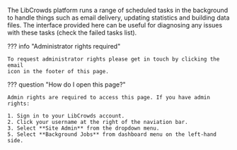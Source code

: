 The LibCrowds platform runs a range of scheduled tasks in the background to
handle things such as email delivery, updating statistics and building data
files. The interface provided here can be useful for diagnosing any issues
with these tasks (check the failed tasks list).

??? info "Administrator rights required"

    To request administrator rights please get in touch by clicking the email
    icon in the footer of this page.

??? question "How do I open this page?"

    Admin rights are required to access this page. If you have admin rights:

    1. Sign in to your LibCrowds account.
    2. Click your username at the right of the naviation bar.
    3. Select **Site Admin** from the dropdown menu.
    5. Select **Background Jobs** from dashboard menu on the left-hand side.
